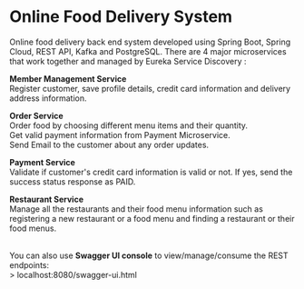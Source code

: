 # Online Food Delivery System
 Online food delivery back end system developed using Spring Boot, Spring Cloud, REST API, Kafka and PostgreSQL. There are 4 major microservices that work together and managed by Eureka Service Discovery : </br>
 
**Member Management Service**</br>
Register customer, save profile details, credit card information and delivery address information.

**Order Service**</br>
Order food by choosing different menu items and their quantity.</br>
Get valid payment information from Payment Microservice.</br>
Send Email to the customer about any order updates.

**Payment Service**</br>
Validate if customer's credit card information is valid or not. If yes, send the success status response as PAID.

**Restaurant Service**</br>
Manage all the restaurants and their food menu information such as registering a new restaurant or a food menu and 
finding a restaurant or their food menus.</br></br>

You can also use **Swagger UI console** to view/manage/consume the REST endpoints: </br>>
localhost:8080/swagger-ui.html

